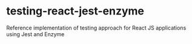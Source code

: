 # testing-react-jest-enzyme
Reference implementation of testing approach for React JS applications using Jest and Enzyme
